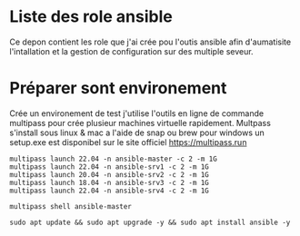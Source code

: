 # Liste des role ansible

Ce depon contient les role que j'ai crée pou l'outis ansible afin d'aumatisite l'intallation  et la gestion de configuration sur des multiple seveur.

# Préparer sont environement

Crée un environement de test j'utilise l'outils en ligne de commande multipass pour crée plusieur machines virtuelle rapidement. Multpass s'install sous linux & mac a l'aide de snap ou brew pour windows un setup.exe est disponibel sur le site officiel https://multipass.run

```
multipass launch 22.04 -n ansible-master -c 2 -m 1G
multipass launch 22.04 -n ansible-srv1 -c 2 -m 1G
multipass launch 20.04 -n ansible-srv2 -c 2 -m 1G
multipass launch 18.04 -n ansible-srv3 -c 2 -m 1G
multipass launch 22.04 -n ansible-srv4 -c 2 -m 1G

multipass shell ansible-master

sudo apt update && sudo apt upgrade -y && sudo apt install ansible -y
```